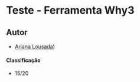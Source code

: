 # Teste - Ferramenta Why3

## Autor
 * [Ariana Lousada](https://github.com/arbl42))

#### Classificação
 * 15/20
